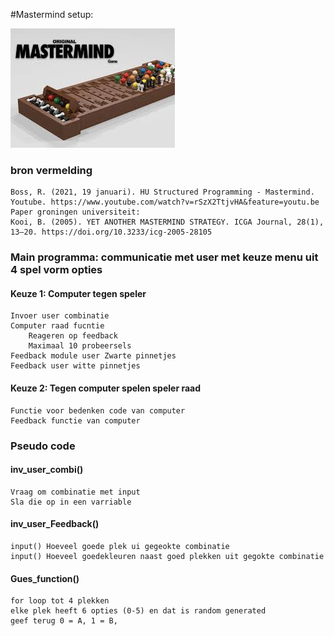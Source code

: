 #Mastermind setup:

![](images/mastermind.jpg)

### bron vermelding
    Boss, R. (2021, 19 januari). HU Structured Programming - Mastermind. Youtube. https://www.youtube.com/watch?v=rSzX2TtjvHA&feature=youtu.be
    Paper groningen universiteit: 
    Kooi, B. (2005). YET ANOTHER MASTERMIND STRATEGY. ICGA Journal, 28(1), 13–20. https://doi.org/10.3233/icg-2005-28105

###	Main programma: communicatie met user met keuze menu uit 4 spel vorm opties
####	Keuze 1: Computer tegen speler
    Invoer user combinatie
    Computer raad fucntie
        Reageren op feedback
        Maximaal 10 probeersels
    Feedback module user Zwarte pinnetjes
    Feedback user witte pinnetjes
####	Keuze 2: Tegen computer spelen speler raad
	Functie voor bedenken code van computer
	Feedback functie van computer


### Pseudo code
#### inv_user_combi()
    Vraag om combinatie met input
    Sla die op in een varriable
#### inv_user_Feedback()
    input() Hoeveel goede plek ui gegeokte combinatie
    input() Hoeveel goedekleuren naast goed plekken uit gegokte combinatie
#### Gues_function()
    for loop tot 4 plekken
    elke plek heeft 6 opties (0-5) en dat is random generated
    geef terug 0 = A, 1 = B,
    